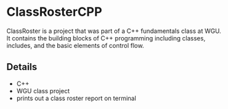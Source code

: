 # ClassRosterCPP
ClassRoster is a project that was part of a C++ fundamentals class at
WGU. It contains the building blocks of C++ programming including classes,
includes, and the basic elements of control flow.

## Details
- C++
- WGU class project 
- prints out a class roster report on terminal
